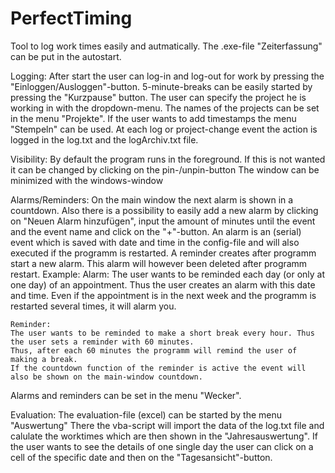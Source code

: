 # PerfectTiming

Tool to log work times easily and autmatically.
The .exe-file "Zeiterfassung" can be put in the autostart.

Logging:
  After start the user can log-in and log-out for work by pressing the "Einloggen/Ausloggen"-button.
  5-minute-breaks can be easily started by pressing the "Kurzpause" button.
  The user can specify the project he is working in with the dropdown-menu.
  The names of the projects can be set in the menu "Projekte".
  If the user wants to add timestamps the menu "Stempeln" can be used.
  At each log or project-change event the action is logged in the log.txt and the logArchiv.txt file.

Visibility:
  By default the program runs in the foreground. If this is not wanted it can be changed by clicking on the pin-/unpin-button
  The window can be minimized with the windows-window

Alarms/Reminders:
  On the main window the next alarm is shown in a countdown. 
  Also there is a possibility to easily add a new  alarm by clicking on "Neuen Alarm hinzufügen", input the amount of minutes 
    until the event and the event name and click on the "+"-button. 
  An alarm is an (serial) event which is saved with date and time in the config-file and will also executed if the programm is  restarted.
  A reminder creates after programm start a new alarm. This alarm will however been deleted after programm restart.
  Example:
    Alarm:
    The user wants to be reminded each day (or only at one day) of an appointment. Thus the user creates an alarm with this date and time. 
    Even if the appointment is in the next week and the programm is restarted several times, it will alarm you.

    Reminder:
    The user wants to be reminded to make a short break every hour. Thus the user sets a reminder with 60 minutes.
    Thus, after each 60 minutes the programm will remind the user of making a break.
    If the countdown function of the reminder is active the event will also be shown on the main-window countdown.

  Alarms and reminders can be set in the menu "Wecker".

Evaluation:
  The evaluation-file (excel) can be started by the menu "Auswertung"
  There the vba-script will import the data of the log.txt file and calulate the worktimes which are then shown in the "Jahresauswertung".
  If the user wants to see the details of one single day the user can click on a cell of the specific date and then on the "Tagesansicht"-button.
